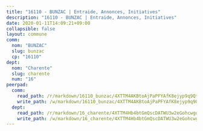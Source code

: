 ```yaml
---
title: "16110 - BUNZAC | Entraide, Annonces, Initiatives"
description: "16110 - BUNZAC | Entraide, Annonces, Initiatives"
date: 2020-01-11T14:09:21+09:00
collapsible: false
layout: commune
comm:
  nom: "BUNZAC"
  slug: bunzac
  cp: "16110"
dept:
  nom: "Charente"
  slug: charente
  num: "16"
peerpad:
  comm:
    read_path: /r/markdown/16110_bunzac/4XTTM4AKBtoAjPaPFYAfK8ejyp9q9QtX5dQ5tPhJAFrVUdo4v
    write_path: /w/markdown/16110_bunzac/4XTTM4AKBtoAjPaPFYAfK8ejyp9q9QtX5dQ5tPhJAFrVUdo4v-K3TgUyoZGzuHgB4VasiXM7eN1hK7jjnxPeeBfK6EFAPQ8vFYusBwT2AgZugdvpxgmazQqSmRrnEXHKGxk9z2Pe15tbf5YVERxnpBFCfxTRnuhjEix9NbBwAY5qfNULb5ELxJeai6
  dept:
    read_path: /r/markdown/16_charente/4XTTM4Hb4btGmQscDATWU3w2eGohcwgqasCDtGWVahJnAEsq8
    write_path: /w/markdown/16_charente/4XTTM4Hb4btGmQscDATWU3w2eGohcwgqasCDtGWVahJnAEsq8-K3TgU9zhAjxEMbYrSr9VB24idAgS7xBryN3TjEsJmsrToRfRc8PWUu9zDXmtMXWLR7TNqZhAPJFsnJ4QbuWpLJvHpyW2q8LZxtsaakTfiMdj4HFsc11ZXzpn4aT8zYKZzSLwV1CA
---
```


